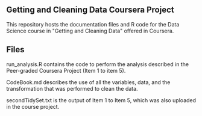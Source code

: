 ## Getting and Cleaning Data Coursera Project

This repository hosts the documentation files and R code for the Data Science course in "Getting and Cleaning Data" offered in Coursera.

## Files
run_analysis.R contains the code to perform the analysis described in the Peer-graded Coursera Project (Item 1 to item 5).

CodeBook.md describes the use of all the variables, data, and the transformation that was performed to clean the data.

secondTidySet.txt is the output of Item 1 to Item 5, which was also uploaded in the course project. 



